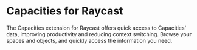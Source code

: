 # Capacities for Raycast

The Capacities extension for Raycast offers quick access to Capacities' data, improving productivity and reducing context switching. Browse your spaces and objects, and quickly access the information you need.
